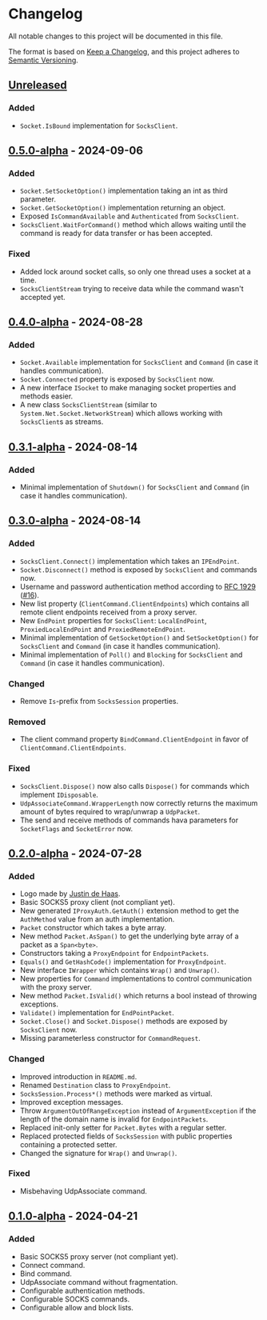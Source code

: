 # Changelog

All notable changes to this project will be documented in this file.

The format is based on [Keep a Changelog](https://keepachangelog.com/en/1.1.0/),
and this project adheres to [Semantic Versioning](https://semver.org/spec/v2.0.0.html).

## [Unreleased]

### Added

- `Socket.IsBound` implementation for `SocksClient`.

## [0.5.0-alpha] - 2024-09-06

### Added

- `Socket.SetSocketOption()` implementation taking an int as third parameter.
- `Socket.GetSocketOption()` implementation returning an object.
- Exposed `IsCommandAvailable` and `Authenticated` from `SocksClient`.
- `SocksClient.WaitForCommand()` method which allows waiting until the command
  is ready for data transfer or has been accepted.

### Fixed

- Added lock around socket calls, so only one thread uses a socket at a time.
- `SocksClientStream` trying to receive data while the command wasn't accepted yet.

## [0.4.0-alpha] - 2024-08-28

### Added

- `Socket.Available` implementation
  for `SocksClient` and `Command` (in case it handles communication).
- `Socket.Connected` property is exposed by `SocksClient` now.
- A new interface `ISocket` to make managing socket 
  properties and methods easier.
- A new class `SocksClientStream` (similar to `System.Net.Socket.NetworkStream`)
  which allows working with `SocksClient`s as streams. 

## [0.3.1-alpha] - 2024-08-14

### Added

- Minimal implementation of `Shutdown()`
  for `SocksClient` and `Command` (in case it handles communication).

## [0.3.0-alpha] - 2024-08-14

### Added

- `SocksClient.Connect()` implementation which takes an `IPEndPoint`.
- `Socket.Disconnect()` method is exposed by `SocksClient` and commands now.
- Username and password authentication method
  according to [RFC 1929](https://datatracker.ietf.org/doc/html/rfc1929) ([#16]).
- New list property (`ClientCommand.ClientEndpoints`) which contains
  all remote client endpoints received from a proxy server.
- New `EndPoint` properties for `SocksClient`:
  `LocalEndPoint`, `ProxiedLocalEndPoint` and `ProxiedRemoteEndPoint`.
- Minimal implementation of `GetSocketOption()` and `SetSocketOption()`
  for `SocksClient` and `Command` (in case it handles communication).
- Minimal implementation of `Poll()` and `Blocking` 
  for `SocksClient` and `Command` (in case it handles communication).

### Changed

- Remove `Is`-prefix from `SocksSession` properties.

### Removed

- The client command property `BindCommand.ClientEndpoint`
  in favor of `ClientCommand.ClientEndpoints`.

### Fixed

- `SocksClient.Dispose()` now also calls `Dispose()` for commands
  which implement `IDisposable`.
- `UdpAssociateCommand.WrapperLength` now correctly returns the maximum amount 
  of bytes required to wrap/unwrap a `UdpPacket`.
- The send and receive methods of commands hava parameters for
  `SocketFlags` and `SocketError` now.

## [0.2.0-alpha] - 2024-07-28

### Added

- Logo made by [Justin de Haas](https://onemuri.nl/).
- Basic SOCKS5 proxy client (not compliant yet).
- New generated `IProxyAuth.GetAuth()` extension method
  to get the `AuthMethod` value from an auth implementation.
- `Packet` constructor which takes a byte array.
- New method `Packet.AsSpan()` to get the underlying byte array of a packet
  as a `Span<byte>`.
- Constructors taking a `ProxyEndpoint` for `EndpointPackets`.
- `Equals()` and `GetHashCode()` implementation for `ProxyEndpoint`.
- New interface `IWrapper` which contains `Wrap()` and `Unwrap()`.
- New properties for `Command` implementations to control communication
  with the proxy server.
- New method `Packet.IsValid()` which returns a bool instead of throwing exceptions. 
- `Validate()` implementation for `EndPointPacket`.
- `Socket.Close()` and `Socket.Dispose()` methods are exposed by `SocksClient` now.
- Missing parameterless constructor for `CommandRequest`.

### Changed

- Improved introduction in `README.md`.
- Renamed `Destination` class to `ProxyEndpoint`.
- `SocksSession.Process*()` methods were marked as virtual.
- Improved exception messages.
- Throw `ArgumentOutOfRangeException` instead of `ArgumentException`
  if the length of the domain name is invalid for `EndpointPackets`.
- Replaced init-only setter for `Packet.Bytes` with a regular setter.
- Replaced protected fields of `SocksSession` with public properties
  containing a protected setter.
- Changed the signature for `Wrap()` and `Unwrap()`.

### Fixed

- Misbehaving UdpAssociate command.

## [0.1.0-alpha] - 2024-04-21

### Added

- Basic SOCKS5 proxy server (not compliant yet).
- Connect command.
- Bind command.
- UdpAssociate command without fragmentation.
- Configurable authentication methods.
- Configurable SOCKS commands.
- Configurable allow and block lists.

[Unreleased]: https://github.com/TSRBerry/RyuSOCKS/compare/v0.5.0-alpha...HEAD
[0.5.0-alpha]: https://github.com/TSRBerry/RyuSOCKS/compare/v0.4.0-alpha...v0.5.0-alpha
[0.4.0-alpha]: https://github.com/TSRBerry/RyuSOCKS/compare/v0.3.1-alpha...v0.4.0-alpha
[0.3.1-alpha]: https://github.com/TSRBerry/RyuSOCKS/compare/v0.3.0-alpha...v0.3.1-alpha
[0.3.0-alpha]: https://github.com/TSRBerry/RyuSOCKS/compare/v0.2.0-alpha...v0.3.0-alpha
[0.2.0-alpha]: https://github.com/TSRBerry/RyuSOCKS/compare/v0.1.0-alpha...v0.2.0-alpha
[0.1.0-alpha]: https://github.com/TSRBerry/RyuSOCKS/releases/tag/v0.1.0-alpha

[#16]: https://github.com/TSRBerry/RyuSOCKS/pull/16
